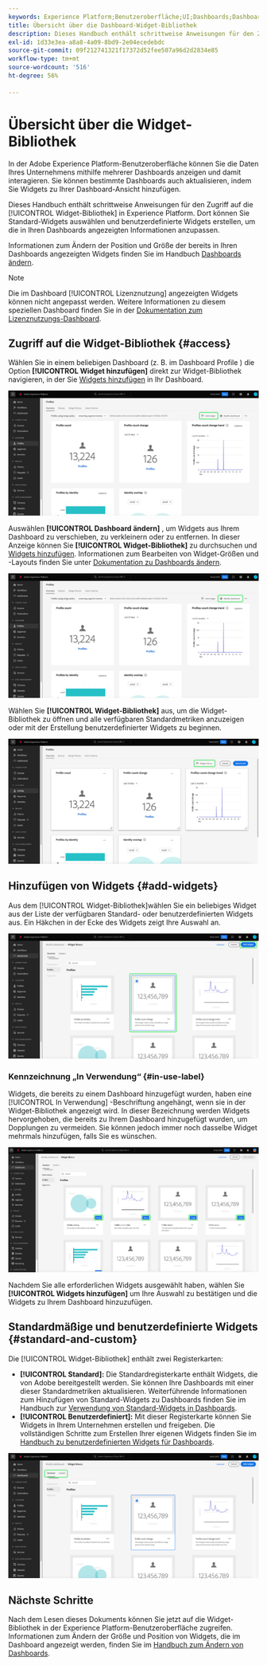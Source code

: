 ```yaml
---
keywords: Experience Platform;Benutzeroberfläche;UI;Dashboards;Dashboard;Profile;Segmente;Ziele;Lizenzverwendung
title: Übersicht über die Dashboard-Widget-Bibliothek
description: Dieses Handbuch enthält schrittweise Anweisungen für den Zugriff auf die Widget-Bibliothek in Adobe Experience Platform.
exl-id: 1d33e3ea-a8a8-4a09-8bd9-2e04ecedebdc
source-git-commit: 09f212741321f17372d52fee507a96d2d2834e85
workflow-type: tm+mt
source-wordcount: '516'
ht-degree: 56%

---
```


# Übersicht über die Widget-Bibliothek

In der Adobe Experience Platform-Benutzeroberfläche können Sie die Daten Ihres Unternehmens mithilfe mehrerer Dashboards anzeigen und damit interagieren. Sie können bestimmte Dashboards auch aktualisieren, indem Sie Widgets zu Ihrer Dashboard-Ansicht hinzufügen.

Dieses Handbuch enthält schrittweise Anweisungen für den Zugriff auf die [!UICONTROL Widget-Bibliothek] in Experience Platform. Dort können Sie Standard-Widgets auswählen und benutzerdefinierte Widgets erstellen, um die in Ihren Dashboards angezeigten Informationen anzupassen.

Informationen zum Ändern der Position und Größe der bereits in Ihren Dashboards angezeigten Widgets finden Sie im Handbuch [Dashboards ändern](modify.md).

>[!NOTE]
>
>Die im Dashboard [!UICONTROL Lizenznutzung] angezeigten Widgets können nicht angepasst werden. Weitere Informationen zu diesem speziellen Dashboard finden Sie in der [Dokumentation zum Lizenznutzungs-Dashboard](../guides/license-usage.md).

## Zugriff auf die Widget-Bibliothek {#access}

Wählen Sie in einem beliebigen Dashboard (z. B. im Dashboard Profile ) die Option **[!UICONTROL Widget hinzufügen]** direkt zur Widget-Bibliothek navigieren, in der Sie [Widgets hinzufügen](#add-widgets) in Ihr Dashboard.

![Die Registerkarte Übersicht des Profil-Dashboards mit der Schaltfläche Widget hinzufügen wurde hervorgehoben.](../images/customization/profiles-overview-add-widget.png)

Auswählen **[!UICONTROL Dashboard ändern]** , um Widgets aus Ihrem Dashboard zu verschieben, zu verkleinern oder zu entfernen. In dieser Anzeige können Sie **[!UICONTROL Widget-Bibliothek]** zu durchsuchen und [Widgets hinzufügen](#add-widgets). Informationen zum Bearbeiten von Widget-Größen und -Layouts finden Sie unter [Dokumentation zu Dashboards ändern](./modify.md).

![Die Übersicht über das Profil-Dashboard mit Dashboard &quot;Ändern&quot;wurde hervorgehoben.](../images/customization/modify-dashboard.png)

Wählen Sie **[!UICONTROL Widget-Bibliothek]** aus, um die Widget-Bibliothek zu öffnen und alle verfügbaren Standardmetriken anzuzeigen oder mit der Erstellung benutzerdefinierter Widgets zu beginnen.

![Die Dashboard-Ansicht ändern mit hervorgehobener Widget-Bibliothek.](../images/customization/widget-library-button.png)

## Hinzufügen von Widgets {#add-widgets}

Aus dem [!UICONTROL Widget-Bibliothek]wählen Sie ein beliebiges Widget aus der Liste der verfügbaren Standard- oder benutzerdefinierten Widgets aus. Ein Häkchen in der Ecke des Widgets zeigt Ihre Auswahl an.

![Die Widget-Bibliothek mit einem ausgewählten Widget und hervorgehobenem Häkchen.](../images/customization/confirm-selected-widget-to-add.png)

### Kennzeichnung „In Verwendung“ {#in-use-label}

Widgets, die bereits zu einem Dashboard hinzugefügt wurden, haben eine [!UICONTROL In Verwendung] -Beschriftung angehängt, wenn sie in der Widget-Bibliothek angezeigt wird. In dieser Bezeichnung werden Widgets hervorgehoben, die bereits zu Ihrem Dashboard hinzugefügt wurden, um Dopplungen zu vermeiden. Sie können jedoch immer noch dasselbe Widget mehrmals hinzufügen, falls Sie es wünschen.

![Die Widget-Bibliothek mit hervorgehobener Beschriftung.](../images/customization/in-use-label.png)

Nachdem Sie alle erforderlichen Widgets ausgewählt haben, wählen Sie **[!UICONTROL Widgets hinzufügen]** um Ihre Auswahl zu bestätigen und die Widgets zu Ihrem Dashboard hinzuzufügen.

## Standardmäßige und benutzerdefinierte Widgets {#standard-and-custom}

Die [!UICONTROL Widget-Bibliothek] enthält zwei Registerkarten:

* **[!UICONTROL Standard]:** Die Standardregisterkarte enthält Widgets, die von Adobe bereitgestellt werden. Sie können Ihre Dashboards mit einer dieser Standardmetriken aktualisieren. Weiterführende Informationen zum Hinzufügen von Standard-Widgets zu Dashboards finden Sie im Handbuch zur [Verwendung von Standard-Widgets in Dashboards](standard-widgets.md).
* **[!UICONTROL Benutzerdefiniert]:** Mit dieser Registerkarte können Sie Widgets in Ihrem Unternehmen erstellen und freigeben. Die vollständigen Schritte zum Erstellen Ihrer eigenen Widgets finden Sie im [Handbuch zu benutzerdefinierten Widgets für Dashboards](custom-widgets.md).

![Die Widget-Bibliothek mit den standardmäßigen und benutzerdefinierten Registerkarten wird hervorgehoben.](../images/customization/widget-library.png)

## Nächste Schritte

Nach dem Lesen dieses Dokuments können Sie jetzt auf die Widget-Bibliothek in der Experience Platform-Benutzeroberfläche zugreifen. Informationen zum Ändern der Größe und Position von Widgets, die im Dashboard angezeigt werden, finden Sie im [Handbuch zum Ändern von Dashboards](modify.md).
